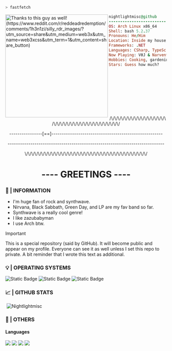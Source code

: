 ```bash
> fastfetch
```

<img align="left" src="https://preview.redd.it/silly-rdr-images-v0-aqxxvonny34e1.jpg?width=1080&crop=smart&auto=webp&s=650237a9124556e3002fd33a424ab6593c7e50f8" alt="Thanks to this guy as well! (https://www.reddit.com/r/reddeadredemption/comments/1h3n1zi/silly_rdr_images/?utm_source=share&utm_medium=web3x&utm_name=web3xcss&utm_term=1&utm_content=share_button)" width="320" /> 

```ruby
nightlightmisc@github
-------------------------
OS: Arch Linux x86_64
Shell: bash 5.2.37
Pronouns: He/Him
Location: Inside my house
Frameworks: .NET
Languages: CSharp, TypeScript, HTML, CSS, JavaScript
Now Playing: VθJ & Narvent - Lost Memory
Hobbies: Cooking, gardening...
Stars: Guess how much?
```

<p>ㅤ</p>
<p>ㅤ</p>
<p>ㅤ</p>
<p>ㅤ</p>


<p align="center">/\/\/\/\/\/\/\/\/\/\/\/\/\/\/\/\/\/\/\/\/\/\/\/\/\/\/\/\/\/\/\/\/\/\/\/\/\/</p>
<p align="center">----------------[==]------------------------------------------------------</p>
<p align="center">----------------------------------------------------------------------------</p>
<p align="center">\/\/\/\/\/\/\/\/\/\/\/\/\/\/\/\/\/\/\/\/\/\/\/\/\/\/\/\/\/\/\/\/\/\/\/\/\/</p>

<h1 align="center">---- GREETINGS ----</h1>
<h3 align="left">👤 | INFORMATION</h3>

- I'm huge fan of rock and synthwave.
- Nirvana, Black Sabbath, Green Day, and LP are my fav band so far.
- Synthwave is a really cool genre!
- I like zazubabyman
- I use Arch btw.

> [!IMPORTANT]
> This is a special repository (said by GitHub). It will become public and appear on my profile. Everyone can see it as well unless I set this repo to private. A bit reminder that I wrote this text as additional.

<h3 align="left">💡 | OPERATING SYSTEMS</h3>

![Static Badge](https://img.shields.io/badge/Arch-for?style=for-the-badge&logo=manjaro&logoColor=white&logoSize=32x32&label=os&labelColor=%23212121&color=%232a2b2b)
![Static Badge](https://img.shields.io/badge/Windows-for?style=for-the-badge&logo=windows&logoColor=white&logoSize=32x32&label=OS&labelColor=%23060033&color=%235e7ddc)
![Static Badge](https://img.shields.io/badge/Android-for?style=for-the-badge&logo=android&logoColor=white&logoSize=32x32&label=os&labelColor=%231d7362&color=%23248f7a)


 
<h3 align="left">📈 | GITHUB STATS</h3>
<p>&nbsp;<img align="center" src="https://github-readme-stats.vercel.app/api?username=Nightlightmisc&show_icons=true&theme=dark&hide_border=true&locale=en" alt="Nightlightmisc" /></p>

<h3 align="left">🔧 | OTHERS</h3>
<h4> Languages </h4>
<span> 
  <img src="https://img.shields.io/badge/HTML5-E34F26?style=for-the-badge&logo=html5&logoColor=white">
  <img src="https://img.shields.io/badge/CSS-1572B6?style=for-the-badge&logo=css3&logoColor=white">
  <img src="https://img.shields.io/badge/JavaScript-F7DF1E?style=for-the-badge&logo=javascript&logoColor=black">
  <img src="https://img.shields.io/badge/CPP-00599C?style=for-the-badge&logo=cplusplus&logoColor=white">
</span>
